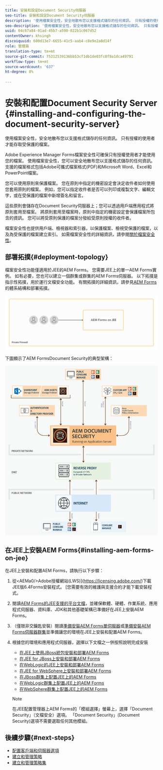 ```yaml
---
title: 安裝和設定Document Security伺服器
seo-title: 安裝和設定Document Security伺服器
description: '使用檔案安全性，安全地散布您以支援格式儲存的任何資訊。 只有授權的使用者才能存取受保護的檔案。 '
seo-description: '使用檔案安全性，安全地散布您以支援格式儲存的任何資訊。 只有授權的使用者才能存取受保護的檔案。 '
uuid: 04c67a84-01ad-45b7-a590-822b1c067d52
contentOwner: khsingh
discoiquuid: 600d13e7-6655-41c5-aab4-c8e9e2a8d14f
role: 管理員
translation-type: tm+mt
source-git-commit: 75312539136bb53cf1db1de03fc0f9a1dca49791
workflow-type: tm+mt
source-wordcount: '637'
ht-degree: 0%

---
```



# 安裝和配置Document Security Server {#installing-and-configuring-the-document-security-server}

使用檔案安全性，安全地散布您以支援格式儲存的任何資訊。 只有授權的使用者才能存取受保護的檔案。

Adobe Experience Manager Forms檔案安全性可確保只有授權使用者才能使用您的檔案。 使用檔案安全性，您可以安全地散布您以支援格式儲存的任何資訊。 支援的檔案格式包括Adobe可攜式檔案格式(PDF)和Microsoft Word、Excel和PowerPoint檔案。

您可以使用原則來保護檔案。 您在原則中指定的機密設定會決定收件者如何使用您套用原則的檔案。 例如，您可以指定收件者是否可以列印或複製文字、編輯文字，或在受保護的檔案中新增簽名和留言。

這些原則會儲存在Document Security伺服器上；您可以透過用戶端應用程式將原則套用至檔案。 將原則套用至檔案時，原則中指定的機密設定會保護檔案所包含的資訊。 您可以將受原則保護的檔案分發給受原則授權的收件者。

檔案安全性也提供用戶端、檢視器和索引器，以保護檔案、檢視受保護的檔案，以及為受保護的檔案建立索引。 如需檔案安全性的詳細資訊，請參閱[關於檔案安全性](/help/forms/using/admin-help/document-security.md)。

## 部署拓撲{#deployment-topology}

檔案安全性功能僅適用於JEE的AEM Forms。 您需要JEE上的單一AEM Forms實例。 如有必要，您也可以建立一個群集或群集的AEM Forms伺服器。 以下拓撲是指示性拓撲，用於運行文檔安全功能。 有關拓撲的詳細資訊，請參見[AEM Forms](aem-forms-architecture-deployment.md)的體系結構和部署拓撲。

<!--fix above link-->

![](do-not-localize/document-security-server_topology.png)

下圖顯示了AEM FormsDocument Security的典型架構：

![](do-not-localize/document-security-typical-environment.png)

## 在JEE上安裝AEM Forms{#installing-aem-forms-on-jee}

在JEE上安裝和配置AEM Forms，請執行以下步驟：

1. 從&lt;AEMa0/>Adobe授權網站(LWS)](https://licensing.adobe.com/)下載JEE版6.4Forms安裝程式。 [您需要有效的維護與支援合約才能下載安裝程式。
1. 閱讀[AEM Forms的JEE支援的平台文檔](/help/forms/using/aem-forms-jee-supported-platforms.md)，並確保軟體、硬體、作業系統、應用程式伺服器、資料庫、JDK和其他基礎架構已準備好在JEE上安裝AEM Forms。
1. （僅限非交鑰匙安裝）閱讀[準備安裝AEM Forms單伺服器](https://www.adobe.com/go/learn_aemforms_prepareInstallsingle_64)或[準備安裝AEM Forms伺服器群集](https://www.adobe.com/go/learn_aemforms_prepareInstallcluster_64)並準備讓您的環境在JEE上安裝和配置AEM Forms。
1. 根據您的環境和應用程式伺服器，選擇以下文檔之一併按照說明完成安裝

   * [在JEE上使用JBoss統包安裝和部署AEM Forms](https://www.adobe.com/go/learn_aemforms_installTurnkey_64)
   * [在JEE for JBoss上安裝和部署AEM Forms](https://www.adobe.com/go/learn_aemforms_installJBoss_64)
   * [在WebLogic的JEE上安裝和部署AEM Forms](https://www.adobe.com/go/learn_aemforms_installWebLogic_64)
   * [在JEE for WebSphere上安裝和部署AEM Forms](https://www.adobe.com/go/learn_aemforms_installWebSphere_64)
   * [在JBoss群集上配置JEE上的AEM Forms](https://www.adobe.com/go/learn_aemforms_clusterJBoss_64)
   * [在WebLogic群集上配置JEE上的AEM Forms](https://www.adobe.com/go/learn_aemforms_clusterWebLogic_64)
   * [在WebSphere群集上配置JEE上的AEM Forms](https://www.adobe.com/go/learn_aemforms_clusterWebSphere_64)

   >[!NOTE]
   >
   >在JEE配置管理器上AEM Forms的「模組選擇」螢幕上，選擇「Document Security」（文檔安全）選項。 「Document Security」(Document Security)選項不需要選取任何其他模組。

## 後續步驟{#next-steps}

* [配置客戶端和伺服器選項](/help/forms/using/admin-help/configuring-client-server-options.md)
* [建立和管理策略](/help/forms/using/admin-help/creating-policies.md)
* [建立和管理策略集](/help/forms/using/admin-help/creating-policy-sets.md)
